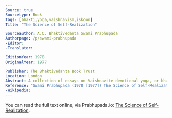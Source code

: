 ```yaml
---
Source: true
Sourcetype: Book
Tags: [bhakti,yoga,vaishnavism,iskcon]
Title: "The Science of Self-Realization"

Sourceauthor: A.C. Bhaktivedanta Swami Prabhupada
Authorpage: /p/swami-prabhupada
-Editor:
-Translator:

EditionYear: 1978
OriginalYear: 1977

Publisher: The Bhaktivedanta Book Trust
Location: London
Abstract: A collection of essays on Vaishnavite devotional yoga, or bhakti.
Reference: "Swami Prabhupada (1978 [1977]) The Science of Self-Realization, London, The Bhaktivedanta Book Trust."
-Wikipedia:
---
```

You can read the full text online, via Prabhupada.io: [The Science of Self-Realization](https://prabhupada.io/books/ssr).